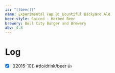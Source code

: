 ```yaml
---
is: "[[beer]]"
name: Experimental Tap 8: Bountiful Backyard Ale
beer-style: Spiced - Herbed Beer
brewery: Bull City Burger and Brewery
abv: 4.8
---
```

# Log
- [x] [[2015-10]] #do/drink/beer 👍
